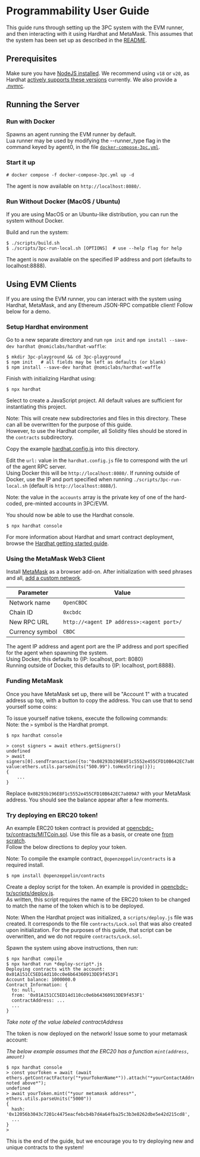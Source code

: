 # Programmability User Guide

This guide runs through setting up the 3PC system with the EVM runner, and then interacting with it using Hardhat and MetaMask. This assumes that the system has been set up as described in the [README](https://github.com/mit-dci/opencbdc-tx#readme).

## Prerequisites

Make sure you have [NodeJS installed](https://github.com/nodesource/distributions/blob/master/README.md).
We recommend using `v18` or `v20`, as Hardhat [actively supports these versions](https://github.com/nodejs/release#release-schedule) currently.
We also provide a [.nvmrc](https://github.com/mit-dci/opencbdc-tx/blob/trunk/.nvmrc).
## Running the Server
### Run with Docker

Spawns an agent running the EVM runner by default.  
Lua runner may be used by modifying the --runner_type flag in the command keyed by agent0, in the file [`docker-compose-3pc.yml`](https://github.com/mit-dci/opencbdc-tx/blob/trunk/docker-compose-3pc.yml).

### Start it up
```console
# docker compose -f docker-compose-3pc.yml up -d
```

The agent is now available on `http://localhost:8080/`.


### Run Without Docker (MacOS / Ubuntu)
If you are using MacOS or an Ubuntu-like distribution, you can run the system without Docker.

Build and run the system:
```console
$ ./scripts/build.sh
$ ./scripts/3pc-run-local.sh [OPTIONS]  # use --help flag for help
```
The agent is now available on the specified IP address and port (defaults to localhost:8888).

## Using EVM Clients
If you are using the EVM runner, you can interact with the system using Hardhat, MetaMask, and any Ethereum JSON-RPC compatible client!
Follow below for a demo.

### Setup Hardhat environment

Go to a new separate directory and run `npm init` and `npm install --save-dev hardhat @nomiclabs/hardhat-waffle`:

```console
$ mkdir 3pc-playground && cd 3pc-playground
$ npm init   # all fields may be left as defaults (or blank)
$ npm install --save-dev hardhat @nomiclabs/hardhat-waffle
```

Finish with initializing Hardhat using:

```console
$ npx hardhat
```

Select to create a JavaScript project. All default values are sufficient for instantiating this project.

Note: This will create new subdirectories and files in this directory.
These can all be overwritten for the purpose of this guide.  
However, to use the Hardhat compiler, all Solidity files should be stored in the
`contracts` subdirectory.

Copy the example [hardhat.config.js](https://github.com/mit-dci/opencbdc-tx/blob/trunk/scripts/hardhat.config.js) into this directory.

Edit the `url:` value in the `hardhat.config.js` file to correspond with the url of the agent RPC server.  
Using Docker this will be `http://localhost:8080/`. If running outside of Docker, use the IP and port specified when running `./scripts/3pc-run-local.sh` (default is `http://localhost:8888/`).

Note: the value in the `accounts` array is the private key of one of the hard-coded, pre-minted accounts in 3PC/EVM.

You should now be able to use the Hardhat console.

```console
$ npx hardhat console
```

For more information about Hardhat and smart contract deployment,
browse the [Hardhat getting started guide](https://hardhat.org/hardhat-runner/docs/getting-started#quick-start).


### Using the MetaMask Web3 Client

Install [MetaMask](https://metamask.io/) as a browser add-on. After initialization with seed phrases and all, [add a custom network](https://metamask.zendesk.com/hc/en-us/articles/360043227612-How-to-add-a-custom-network-RPC).

| Parameter       | Value                                     |
| --------------- | ------------------------------------------|
| Network name    | `OpenCBDC`                                |
| Chain ID        | `0xcbdc`                                  |
| New RPC URL     | `http://<agent IP address>:<agent port>/` |
| Currency symbol | `CBDC`                                    |

The agent IP address and agent port are the IP address and port specified for the agent when spawning the system.  
Using Docker, this defaults to {IP: localhost, port: 8080}  
Running outside of Docker, this defaults to {IP: localhost, port:8888}.
### Funding MetaMask

Once you have MetaMask set up, there will be "Account 1" with a trucated address up top, with a button to copy the address. You can use that to send yourself some coins:

To issue yourself native tokens, execute the following commands:  
Note: the `>` symbol is the Hardhat prompt.
```console
$ npx hardhat console

> const signers = await ethers.getSigners()
undefined
> await signers[0].sendTransaction({to:"0x08293b196E8F1c5552e455CFD10B642EC7a809A7", value:ethers.utils.parseUnits("500.99").toHexString()});
{
    ...
}
```

Replace `0x08293b196E8F1c5552e455CFD10B642EC7a809A7` with your MetaMask address.
You should see the balance appear after a few moments.

### Try deploying en ERC20 token!

An example ERC20 token contract is provided at [opencbdc-tx/contracts/MITCoin.sol](https://github.com/mit-dci/opencbdc-tx/blob/trunk/contracts/MITCoin.sol). Use this file as a basis, or create one [from scratch](https://dev.to/yakult/a-concise-hardhat-tutorial-part-2-writing-erc20-2jpm).   
Follow the below directions to deploy your token.

Note: To compile the example contract, `@openzeppelin/contracts` is a required install.
```console
$ npm install @openzeppelin/contracts
```
Create a deploy script for the token. An example is provided in [opencbdc-tx/scripts/deploy.js](https://github.com/mit-dci/opencbdc-tx/blob/trunk/docs/programmability_user_guide.md).  
As written, this script requires the name of the ERC20 token to be changed to match the name of the token which is to be deployed.  

Note: When the Hardhat project was initialized, a `scripts/deploy.js` file was created.
It corresponds to the file `contracts/Lock.sol` that was also created upon initialization.
For the purposes of this guide, that script can be overwritten, and we do not require `contracts/Lock.sol`.

Spawn the system using above instructions, then run:

```console
$ npx hardhat compile
$ npx hardhat run *deploy-script*.js
Deploying contracts with the account: 0x01A151CC5ED14d110cc0e6b64360913DE9f453F1
Account balance: 1000000.0
Contract Information: {
  to: null,
  from: '0x01A151CC5ED14d110cc0e6b64360913DE9f453F1'
  contractAddress: ...
  ...
}
```

*Take note of the value labeled contractAddress*

The token is now deployed on the network! Issue some to your metamask account:

*The below example assumes that the ERC20 has a function `mint(address, amount)`*

```console
$ npx hardhat console
> const yourToken = await (await ethers.getContractFactory("*yourTokenName*")).attach("*yourContactAddress noted above*");
undefined
> await yourToken.mint("*your metamask address*", ethers.utils.parseUnits("5000"))
{
  hash: '0x12056b3043c7201c4475eacfebcb4b7d4a64fba25c3b3e8262dbe5e42d215cd8',
  ...
}
>
```
This is the end of the guide, but we encourage you to try deploying new and unique contracts to the system!
